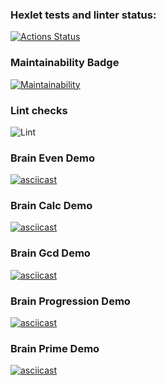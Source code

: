 ### Hexlet tests and linter status:
[![Actions Status](https://github.com/oddzye/frontend-project-lvl1/workflows/hexlet-check/badge.svg)](https://github.com/oddzye/frontend-project-lvl1/actions)

### Maintainability Badge
[![Maintainability](https://api.codeclimate.com/v1/badges/a99a88d28ad37a79dbf6/maintainability)](https://codeclimate.com/github/oddzye/frontend-project-lvl1/maintainability)

### Lint checks
![Lint](https://github.com/oddzye/frontend-project-lvl1/actions/workflows/lint-check.yml/badge.svg)

### Brain Even Demo
[![asciicast](https://asciinema.org/a/L7jCWP1zByg83QLD3IDM3ohGc.svg)](https://asciinema.org/a/L7jCWP1zByg83QLD3IDM3ohGc)

### Brain Calc Demo
[![asciicast](https://asciinema.org/a/v4sjh8i2cC9HAAWJJZHrZCbgR.svg)](https://asciinema.org/a/v4sjh8i2cC9HAAWJJZHrZCbgR)

### Brain Gcd Demo
[![asciicast](https://asciinema.org/a/2E5LUCTZGNuIkJFeIFPCWBrJ1.svg)](https://asciinema.org/a/2E5LUCTZGNuIkJFeIFPCWBrJ1)

### Brain Progression Demo
[![asciicast](https://asciinema.org/a/C0VgR2jFUTKt1exuRlJmns9YG.svg)](https://asciinema.org/a/C0VgR2jFUTKt1exuRlJmns9YG)

### Brain Prime Demo
[![asciicast](https://asciinema.org/a/p5UNfFkRI0eBnDeQB4NCrUKtP.svg)](https://asciinema.org/a/p5UNfFkRI0eBnDeQB4NCrUKtP)
